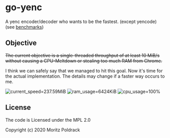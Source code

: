 # go-yenc

A yenc encoder/decoder who wants to be the fastest. (except yencode) (see 
[benchmarks](https://git.sr.ht/~poldi1405/go-yenc/tree/master/item/testdata/benchmarks/README.md))

## Objective

~~The current objective is a single-threaded throughput of at least 10 MiB/s
without causing a CPU-Meltdown or stealing too much RAM from Chrome.~~

I think we can safely say that we managed to hit this goal. Now it's time for
the actual implementation. The details may change if a faster way occurs to me.

![current_speed=237.59MiB](https://img.shields.io/badge/current_speed-237.59_MiB%2Fs-green)
![ram_usage=6424KiB](https://img.shields.io/badge/RAM_Usage-6.27_KiB-green)
![cpu_usage=100%](https://img.shields.io/badge/CPU_Usage-1_Core-green)

## License

The code is Licensed under the MPL 2.0

Copyright (c) 2020 Moritz Poldrack
